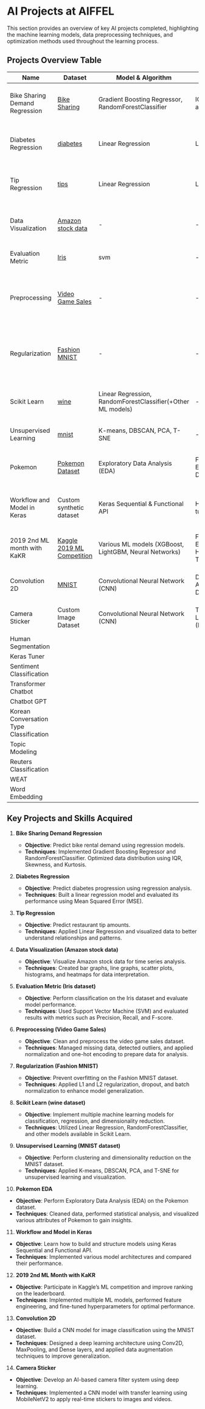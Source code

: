 # AI Projects at AIFFEL

This section provides an overview of key AI projects completed, highlighting the machine learning models, data preprocessing techniques, and optimization methods used throughout the learning process.

## Projects Overview Table

| Name                        | Dataset                                                                                             | Model & Algorithm                                              | Optimization                      | Result                                                        | Libraries                                          |
|-----------------------------|-----------------------------------------------------------------------------------------|------------------------------------------|----------------------------|------------------------------------------------|---------------------------------------------------|
| Bike Sharing Demand Regression | [Bike Sharing](https://www.kaggle.com/code/gauravduttakiit/bike-sharing-multiple-linear-regression) | Gradient Boosting Regressor, RandomForestClassifier             | IQR, Skewness and Kurtosis         | R2(score_train: 0.99, score_val: 0.95)                        | numpy, pandas, matplotlib, seaborn, scipy         |
| Diabetes Regression          | [diabetes](https://scikit-learn.org/stable/modules/generated/sklearn.datasets.load_diabetes.html)   | Linear Regression                                               | Learning Rate                     | MSE                                                           | numpy, pandas, sklearn, matplotlib, seaborn       |
| Tip Regression               | [tips]()                                                                                            | Linear Regression                                               | Learning Rate                     | MSE                                                           | numpy, pandas, sklearn, matplotlib, seaborn       |
| Data Visualization           | [Amazon stock data](https://finance.yahoo.com/quote/AMZN/history/?p=AMZN)                           | -                                                              | -                                 | Bar graph, Line graph, Scatter plot, Histogram, Heatmap        | matplotlib, pandas, datetime, numpy, seaborn      |
| Evaluation Metric            | [Iris](https://scikit-learn.org/stable/auto_examples/model_selection/plot_precision_recall.html)     | svm                                                            | -                                 | Precision, Recall, F-score                                    | sklearn(svm, roc_curve, auc)                      |
| Preprocessing                | [Video Game Sales](https://www.kaggle.com/datasets/gregorut/videogamesales)                         | -                                                              | -                                 | Missing data, Outlier, Normalization, Duplicates, One-hot encoding, Binning | os, pandas, numpy                                |
| Regularization               | [Fashion MNIST](https://keras.io/api/datasets/fashion_mnist/)                                       | -                                                              | -                                 | L1 Regularization, L2 Regularization, Lp norm, Dropout, Batch Normalization | sklearn, pandas, numpy                            |
| Scikit Learn                 | [wine](https://www.kaggle.com/code/cristianlapenta/wine-dataset-sklearn-machine-learning-project)   | Linear Regression, RandomForestClassifier(+Other ML models)     | -                                 | Classification, Regression, Clustering, Dimensionality reduction | sklearn, pandas                                   |
| Unsupervised Learning        | [mnist](https://www.openml.org/search?type=data&status=active&id=554&sort=runs)                     | K-means, DBSCAN, PCA, T-SNE                                     | -                                 | -                                                             | sklearn, pandas, os, numpy                        |
| Pokemon                            | [Pokemon Dataset](https://www.kaggle.com/rounakbanik/pokemon)                                  | Exploratory Data Analysis (EDA)                           | Feature Engineering, Data Cleaning       | Statistical insights, visualization of Pokemon attributes   | pandas, numpy, matplotlib, seaborn              |
| Workflow and Model in Keras        | Custom synthetic dataset                                                                       | Keras Sequential & Functional API                        | Hyperparameter tuning                     | Built and analyzed deep learning models in Keras            | tensorflow, keras                               |
| 2019 2nd ML month with KaKR        | [Kaggle 2019 ML Competition](https://www.kaggle.com/c/2019-2nd-ml-month-with-kakr)            | Various ML models (XGBoost, LightGBM, Neural Networks)    | Feature Engineering, Hyperparameter Tuning | Competitive leaderboard submission                      | sklearn, pandas, numpy, XGBoost, LightGBM       |
| Convolution 2D                     | [MNIST](https://keras.io/api/datasets/mnist/)                                                 | Convolutional Neural Network (CNN)                        | Data Augmentation, Dropout                 | Achieved high accuracy in digit classification            | tensorflow, keras, matplotlib                   |
| Camera Sticker                     | Custom Image Dataset                                                                          | Convolutional Neural Network (CNN)                        | Transfer Learning (MobileNetV2)            | Real-time camera filters using deep learning              | tensorflow, keras, OpenCV                        |
| Human Segmentation                    |         |                   |              |        |           |
| Keras Tuner                           |         |                   |              |        |           |
| Sentiment Classification              |         |                   |              |        |           |
| Transformer Chatbot                   |         |                   |              |        |           |
| Chatbot GPT                           |         |                   |              |        |           |
| Korean Conversation Type Classification |       |                   |              |        |           |
| Topic Modeling                        |         |                   |              |        |           |
| Reuters Classification                |         |                   |              |        |           |
| WEAT                                  |         |                   |              |        |           |
| Word Embedding                        |         |                   |              |        |           |




## Key Projects and Skills Acquired


1. **Bike Sharing Demand Regression**
   - **Objective**: Predict bike rental demand using regression models.
   - **Techniques**: Implemented Gradient Boosting Regressor and RandomForestClassifier. Optimized data distribution using IQR, Skewness, and Kurtosis.

2. **Diabetes Regression**
   - **Objective**: Predict diabetes progression using regression analysis.
   - **Techniques**: Built a linear regression model and evaluated its performance using Mean Squared Error (MSE).

3. **Tip Regression**
   - **Objective**: Predict restaurant tip amounts.
   - **Techniques**: Applied Linear Regression and visualized data to better understand relationships and patterns.

4. **Data Visualization (Amazon stock data)**
   - **Objective**: Visualize Amazon stock data for time series analysis.
   - **Techniques**: Created bar graphs, line graphs, scatter plots, histograms, and heatmaps for data interpretation.

5. **Evaluation Metric (Iris dataset)**
   - **Objective**: Perform classification on the Iris dataset and evaluate model performance.
   - **Techniques**: Used Support Vector Machine (SVM) and evaluated results with metrics such as Precision, Recall, and F-score.

6. **Preprocessing (Video Game Sales)**
   - **Objective**: Clean and preprocess the video game sales dataset.
   - **Techniques**: Managed missing data, detected outliers, and applied normalization and one-hot encoding to prepare data for analysis.

7. **Regularization (Fashion MNIST)**
   - **Objective**: Prevent overfitting on the Fashion MNIST dataset.
   - **Techniques**: Applied L1 and L2 regularization, dropout, and batch normalization to enhance model generalization.

8. **Scikit Learn (wine dataset)**
   - **Objective**: Implement multiple machine learning models for classification, regression, and dimensionality reduction.
   - **Techniques**: Utilized Linear Regression, RandomForestClassifier, and other models available in Scikit Learn.

9. **Unsupervised Learning (MNIST dataset)**
   - **Objective**: Perform clustering and dimensionality reduction on the MNIST dataset.
   - **Techniques**: Applied K-means, DBSCAN, PCA, and T-SNE for unsupervised learning and visualization.

10. **Pokemon EDA**  
- **Objective**: Perform Exploratory Data Analysis (EDA) on the Pokemon dataset.  
- **Techniques**: Cleaned data, performed statistical analysis, and visualized various attributes of Pokemon to gain insights.  

11. **Workflow and Model in Keras**  
- **Objective**: Learn how to build and structure models using Keras Sequential and Functional API.  
- **Techniques**: Implemented various model architectures and compared their performance.  

12. **2019 2nd ML Month with KaKR**  
- **Objective**: Participate in Kaggle’s ML competition and improve ranking on the leaderboard.  
- **Techniques**: Implemented multiple ML models, performed feature engineering, and fine-tuned hyperparameters for optimal performance.  

13. **Convolution 2D**  
- **Objective**: Build a CNN model for image classification using the MNIST dataset.  
- **Techniques**: Designed a deep learning architecture using Conv2D, MaxPooling, and Dense layers, and applied data augmentation techniques to improve generalization.  

14. **Camera Sticker**  
- **Objective**: Develop an AI-based camera filter system using deep learning.  
- **Techniques**: Implemented a CNN model with transfer learning using MobileNetV2 to apply real-time stickers to images and videos.  
